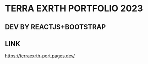# TERRA EXRTH PORTFOLIO 2023

## DEV BY REACTJS+BOOTSTRAP

## LINK

https://terraexrth-port.pages.dev/
